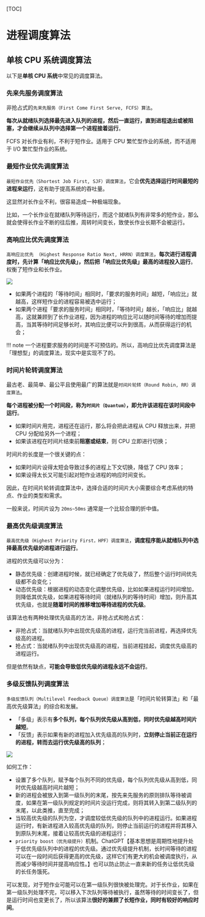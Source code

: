 
[TOC]
# 进程调度算法

## 单核 CPU 系统调度算法

以下是**单核 CPU 系统**中常见的调度算法。
### 先来先服务调度算法

非抢占式的`先来先服务（First Come First Serve, FCFS）算法`。

**每次从就绪队列选择最先进入队列的进程，然后一直运行，直到进程退出或被阻塞，才会继续从队列中选择第一个进程接着运行**。

FCFS 对长作业有利，不利于短作业。适用于 CPU 繁忙型作业的系统，而不适用于 I/O 繁忙型作业的系统。
### 最短作业优先调度算法

`最短作业优先（Shortest Job First, SJF）调度算法`，它会**优先选择运行时间最短的进程来运行**，这有助于提高系统的吞吐量。

这显然对长作业不利，很容易造成一种极端现象。

比如，一个长作业在就绪队列等待运行，而这个就绪队列有非常多的短作业，那么就会使得长作业不断的往后推，周转时间变长，致使长作业长期不会被运行。

### 高响应比优先调度算法

`高响应比优先 （Highest Response Ratio Next, HRRN）调度算法`，**每次进行进程调度时，先计算「响应比优先级」，然后把「响应比优先级」最高的进程投入运行**。权衡了短作业和长作业。

![](https://camo.githubusercontent.com/093ca7a90901e757dd2ca1125e122b645ec183244d3e3a2038248e51ff74b318/68747470733a2f2f63646e2e7869616f6c696e636f64696e672e636f6d2f67682f7869616f6c696e636f6465722f496d616765486f73742f2545362539332538442545342542442539432545372542332542422545372542422539462f2545382542462539422545372541382538422545352539322538432545372542412542462545372541382538422f32362d2545352539332538442545352542412539342545362541462539342545352538352541432545352542432538462e6a7067)

- 如果两个进程的「等待时间」相同时，「要求的服务时间」越短，「响应比」就越高，这样短作业的进程容易被选中运行；
- 如果两个进程「要求的服务时间」相同时，「等待时间」越长，「响应比」就越高，这就兼顾到了长作业进程，因为进程的响应比可以随时间等待的增加而提高，当其等待时间足够长时，其响应比便可以升到很高，从而获得运行的机会；

!!! note
	一个进程要求服务的时间是不可预估的。所以，高响应比优先调度算法是「理想型」的调度算法，现实中是实现不了的。

### 时间片轮转调度算法

最古老、最简单、最公平且使用最广的算法就是`时间片轮转（Round Robin, RR）调度算法`。

**每个进程被分配一个时间段，称为`时间片（Quantum）`，即允许该进程在该时间段中运行**。

- 如果时间片用完，进程还在运行，那么将会把此进程从 CPU 释放出来，并把 CPU 分配给另外一个进程；
- 如果该进程在时间片结束前**阻塞或结束**，则 CPU 立即进行切换；

时间片的长度是一个很关键的点：

- 如果时间片设得太短会导致过多的进程上下文切换，降低了 CPU 效率；
- 如果设得太长又可能引起对短作业进程的响应时间变长。

因此，在时间片轮转调度算法中，选择合适的时间片大小需要综合考虑系统的特点、作业的类型和需求。

一般来说，时间片设为 `20ms~50ms` 通常是一个比较合理的折中值。

### 最高优先级调度算法

`最高优先级（Highest Priority First，HPF）调度算法`，**调度程序能从就绪队列中选择最高优先级的进程进行运行**。

进程的优先级可以分为：

- 静态优先级：创建进程时候，就已经确定了优先级了，然后整个运行时间优先级都不会变化；
- 动态优先级：根据进程的动态变化调整优先级，比如如果进程运行时间增加，则降低其优先级，如果进程等待时间（就绪队列的等待时间）增加，则升高其优先级，也就是**随着时间的推移增加等待进程的优先级**。

该算法也有两种处理优先级高的方法，非抢占式和抢占式：

- 非抢占式：当就绪队列中出现优先级高的进程，运行完当前进程，再选择优先级高的进程。
- 抢占式：当就绪队列中出现优先级高的进程，当前进程挂起，调度优先级高的进程运行。

但是依然有缺点，**可能会导致低优先级的进程永远不会运行**。
### 多级反馈队列调度算法

`多级反馈队列（Multilevel Feedback Queue）调度算法`是「时间片轮转算法」和「最高优先级算法」的综合和发展。

- 「多级」表示有**多个队列，每个队列优先级从高到低，同时优先级越高时间片越短**。
- 「反馈」表示如果有新的进程加入优先级高的队列时，**立刻停止当前正在运行的进程，转而去运行优先级高的队列**；

![](https://camo.githubusercontent.com/f251d5fce6795abbe2aeb2980ea835c9bd78da581b435f1335d996190d8483ec/68747470733a2f2f63646e2e7869616f6c696e636f64696e672e636f6d2f67682f7869616f6c696e636f6465722f496d616765486f73742f2545362539332538442545342542442539432545372542332542422545372542422539462f2545382542462539422545372541382538422545352539322538432545372542412542462545372541382538422f32382d2545352541342539412545372542412541372545392539382539462545352538382539372e6a7067)

如何工作：

- 设置了多个队列，赋予每个队列不同的优先级，每个队列优先级从高到低，同时优先级越高时间片越短；
- 新的进程会被放入到第一级队列的末尾，按先来先服务的原则排队等待被调度，如果在第一级队列规定的时间片没运行完成，则将其转入到第二级队列的末尾，以此类推，直至完成；
- 当较高优先级的队列为空，才调度较低优先级的队列中的进程运行。如果进程运行时，有新进程进入较高优先级的队列，则停止当前运行的进程并将其移入到原队列末尾，接着让较高优先级的进程运行；
- `priority boost（优先级提升）`机制。ChatGPT【基本思想是周期性地提升处于低优先级队列中的进程的优先级。通过优先级提升机制，长时间等待的进程可以在一段时间后获得更高的优先级，这样它们有更大的机会被调度执行，从而减少等待时间并提高响应性。】也可以防止防止一直来新的任务让低优先级的长任务饿死。

可以发现，对于短作业可能可以在第一级队列很快被处理完。对于长作业，如果在第一级队列处理不完，可以移入下次队列等待被执行，虽然等待的时间变长了，但是运行时间也变更长了，所以该算法**很好的兼顾了长短作业，同时有较好的响应时间**。

